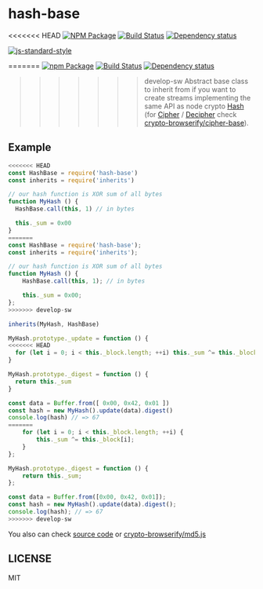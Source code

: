 # hash-base

<<<<<<< HEAD
[![NPM Package](https://img.shields.io/npm/v/hash-base.svg?style=flat-square)](https://www.npmjs.org/package/hash-base)
[![Build Status](https://img.shields.io/travis/crypto-browserify/hash-base.svg?branch=master&style=flat-square)](https://travis-ci.org/crypto-browserify/hash-base)
[![Dependency status](https://img.shields.io/david/crypto-browserify/hash-base.svg?style=flat-square)](https://david-dm.org/crypto-browserify/hash-base#info=dependencies)

[![js-standard-style](https://cdn.rawgit.com/feross/standard/master/badge.svg)](https://github.com/feross/standard)

=======
[![npm Package](https://img.shields.io/npm/v/hash-base.svg?style=flat-square)](https://www.npmjs.org/package/hash-base)
[![Build Status](https://img.shields.io/travis/crypto-browserify/hash-base.svg?branch=master&style=flat-square)](https://travis-ci.org/crypto-browserify/hash-base)
[![Dependency status](https://img.shields.io/david/crypto-browserify/hash-base.svg?style=flat-square)](https://david-dm.org/crypto-browserify/hash-base#info=dependencies)

>>>>>>> develop-sw
Abstract base class to inherit from if you want to create streams implementing the same API as node crypto [Hash][1] (for [Cipher][2] / [Decipher][3] check [crypto-browserify/cipher-base][4]).

## Example

```js
<<<<<<< HEAD
const HashBase = require('hash-base')
const inherits = require('inherits')

// our hash function is XOR sum of all bytes
function MyHash () {
  HashBase.call(this, 1) // in bytes

  this._sum = 0x00
}
=======
const HashBase = require('hash-base');
const inherits = require('inherits');

// our hash function is XOR sum of all bytes
function MyHash () {
	HashBase.call(this, 1); // in bytes

	this._sum = 0x00;
};
>>>>>>> develop-sw

inherits(MyHash, HashBase)

MyHash.prototype._update = function () {
<<<<<<< HEAD
  for (let i = 0; i < this._block.length; ++i) this._sum ^= this._block[i]
}

MyHash.prototype._digest = function () {
  return this._sum
}

const data = Buffer.from([ 0x00, 0x42, 0x01 ])
const hash = new MyHash().update(data).digest()
console.log(hash) // => 67
=======
	for (let i = 0; i < this._block.length; ++i) {
		this._sum ^= this._block[i];
	}
};

MyHash.prototype._digest = function () {
	return this._sum;
};

const data = Buffer.from([0x00, 0x42, 0x01]);
const hash = new MyHash().update(data).digest();
console.log(hash); // => 67
>>>>>>> develop-sw
```
You also can check [source code](index.js) or [crypto-browserify/md5.js][5]

## LICENSE

MIT

[1]: https://nodejs.org/api/crypto.html#crypto_class_hash
[2]: https://nodejs.org/api/crypto.html#crypto_class_cipher
[3]: https://nodejs.org/api/crypto.html#crypto_class_decipher
[4]: https://github.com/crypto-browserify/cipher-base
[5]: https://github.com/crypto-browserify/md5.js
